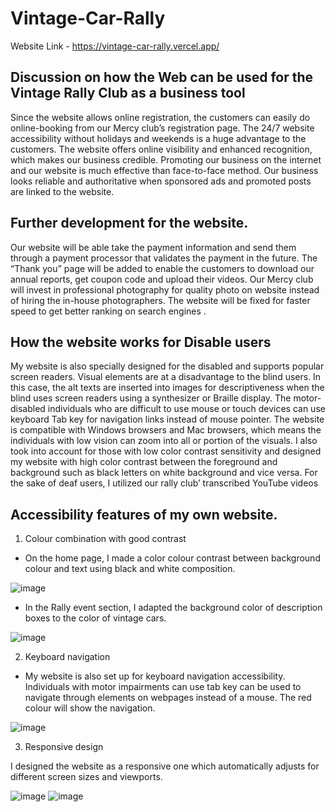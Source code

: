 # Vintage-Car-Rally

Website Link - https://vintage-car-rally.vercel.app/
## Discussion on how the Web can be used for the Vintage Rally Club as a business tool 

Since the website allows online registration, the customers can easily do online-booking from our Mercy club’s registration page. The 24/7 website accessibility without holidays and weekends is a huge advantage to the customers. The website offers online visibility and enhanced recognition, which makes our business credible. Promoting our business on the internet and our website is much effective than face-to-face method. Our business looks reliable and authoritative when sponsored ads and promoted posts are linked to the website. 
  
## Further development for the website.

Our website will be able take the payment information and send them through a payment processor that validates the payment in the future. The “Thank you” page will be added to enable the customers to download our annual reports, get coupon code and upload their videos.  Our Mercy club will invest in professional photography for quality photo on website instead of hiring the in-house photographers. The website will be fixed for faster speed to get better ranking on search engines .
## How the website works for Disable users

My website is also specially designed for the disabled and supports popular screen readers. Visual elements are at a disadvantage to the blind users. In this case, the alt texts are inserted into images for descriptiveness when the blind uses screen readers using a synthesizer or Braille display. The motor-disabled individuals who are difficult to use mouse or touch devices can use keyboard Tab key for navigation links instead of mouse pointer. The website is compatible with Windows browsers and Mac browsers, which means the individuals with low vision can zoom into all or portion of the visuals. I also took into account for those with low color contrast sensitivity and designed my website with high color contrast between the foreground and background such as black letters on white background and vice versa. For the sake of deaf users, I utilized our rally club’ transcribed YouTube videos 

## Accessibility features of my own website.

1.	Colour combination with good contrast

- On the home page, I made a color colour contrast between background colour and text using black and white composition. 

![image](https://user-images.githubusercontent.com/112906488/222933432-9ab542f3-b15b-4d05-9ce0-e435bf1436d5.png)

- In the Rally event section, I adapted the background color of description boxes to the color of vintage cars. 

![image](https://user-images.githubusercontent.com/112906488/222933447-2b8469be-85fa-484d-a146-37c2146b7cd1.png)

2. Keyboard navigation

- My website is also set up for keyboard navigation accessibility. Individuals with motor impairments can use tab key can be used to navigate through elements on webpages instead of a mouse. The red colour will show the navigation. 

![image](https://user-images.githubusercontent.com/112906488/222933456-da30b259-62ed-4836-a1ea-1f9baf0f4afb.png)

3.	Responsive design 

I designed the website as a responsive one which automatically adjusts for different screen sizes and viewports.

![image](https://user-images.githubusercontent.com/112906488/222933576-0081de65-9c74-4cd8-bf9d-9b35158af447.png)
![image](https://user-images.githubusercontent.com/112906488/222933577-4df6e8f7-162b-442c-8d0d-ce0e76255fb6.png)

